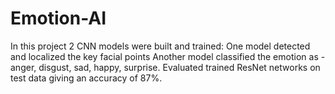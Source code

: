# Emotion-AI
In this project 2 CNN models were built and trained:
One model detected and localized the key facial points 
Another model classified the emotion as - anger, disgust, sad, happy, surprise.
Evaluated trained ResNet networks on test data giving an accuracy of 87%.
